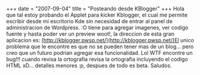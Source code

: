 +++
date = "2007-09-04"
title = "Posteando desde KBlogger"
+++
Hola que tal estoy probando el Applet para kicker Kblogger, el cual me permite escribir desde mi escritorio Kde sin necesidad de entrar al panel de administracion de Wordpress. :O tiene para agregar imagenes, ver codigo fuente y hasta poder ver un preview woot!, la direccion de esta gran aplicacion es: [http://kblogger.pwsp.net/](http://kblogger.pwsp.net/)El unico problema que le encontre es que no se pueden tener mas de un blog... pero creo que un futuro podrian agregar esa funcionalidad. Lol WTF encontre un bug!!! cuando revisa la ortografia revisa la ortografia incluyendo el codigo HTML xD... detalles menores :p, despues de todo es beta. Saludos.


